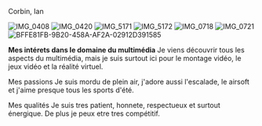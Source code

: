 Corbin, Ian

![IMG_0408](https://user-images.githubusercontent.com/106936139/214934238-9585a1ee-3225-4bad-b483-e9c84b68e9ad.jpeg)
![IMG_0420](https://user-images.githubusercontent.com/106936139/214934240-14c8b596-3857-4ac9-9fe4-c89de3f603e6.jpeg)
![IMG_5171](https://user-images.githubusercontent.com/106936139/214934243-65f184ae-fa18-4c87-860e-366927a87b69.JPG)
![IMG_5172](https://user-images.githubusercontent.com/106936139/214934246-fba9b234-f539-496c-b413-04fddda7aa5f.JPG)
![IMG_0718](https://user-images.githubusercontent.com/106936139/214934249-c5d54800-c840-4448-9242-37deae19b06a.JPG)
![IMG_0721](https://user-images.githubusercontent.com/106936139/214934250-13552460-4059-497e-8bf5-98f624b78581.JPG)
![BFFE81FB-9B20-458A-AF2A-02912D391585](https://user-images.githubusercontent.com/106936139/214934251-f249e4eb-61ed-423b-891d-74d29ae76eb8.jpg)

**Mes intérets dans le domaine du multimédia**
Je viens découvrir tous les aspects du multimédia, mais je suis surtout ici pour le montage vidéo, le jeux vidéo et la réalité virtuel.

Mes passions
Je suis mordu de plein air, j'adore aussi l'escalade, le airsoft et j'aime presque tous les sports d'été.

Mes qualités
Je suis tres patient, honnete, respectueux et surtout énergique. De plus je peux etre tres compétitif.


